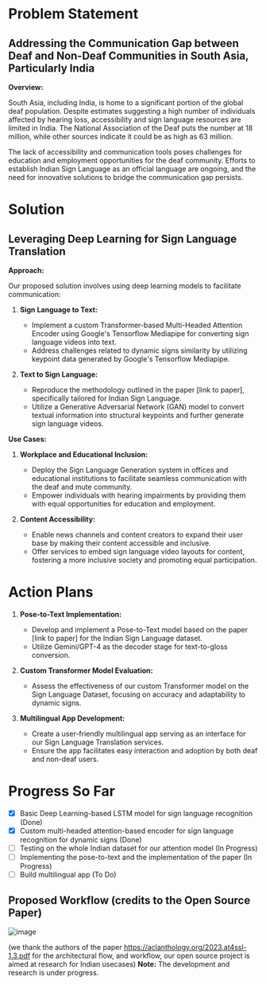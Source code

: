 # Problem Statement

## Addressing the Communication Gap between Deaf and Non-Deaf Communities in South Asia, Particularly India

**Overview:**

South Asia, including India, is home to a significant portion of the global deaf population. Despite estimates suggesting a high number of individuals affected by hearing loss, accessibility and sign language resources are limited in India. The National Association of the Deaf puts the number at 18 million, while other sources indicate it could be as high as 63 million.

The lack of accessibility and communication tools poses challenges for education and employment opportunities for the deaf community. Efforts to establish Indian Sign Language as an official language are ongoing, and the need for innovative solutions to bridge the communication gap persists.

# Solution

## Leveraging Deep Learning for Sign Language Translation

**Approach:**

Our proposed solution involves using deep learning models to facilitate communication:

1. **Sign Language to Text:**
   - Implement a custom Transformer-based Multi-Headed Attention Encoder using Google's Tensorflow Mediapipe for converting sign language videos into text.
   - Address challenges related to dynamic signs similarity by utilizing keypoint data generated by Google's Tensorflow Mediapipe.

2. **Text to Sign Language:**
   - Reproduce the methodology outlined in the paper [link to paper], specifically tailored for Indian Sign Language.
   - Utilize a Generative Adversarial Network (GAN) model to convert textual information into structural keypoints and further generate sign language videos.

**Use Cases:**

1. **Workplace and Educational Inclusion:**
   - Deploy the Sign Language Generation system in offices and educational institutions to facilitate seamless communication with the deaf and mute community.
   - Empower individuals with hearing impairments by providing them with equal opportunities for education and employment.

2. **Content Accessibility:**
   - Enable news channels and content creators to expand their user base by making their content accessible and inclusive.
   - Offer services to embed sign language video layouts for content, fostering a more inclusive society and promoting equal participation.

# Action Plans

1. **Pose-to-Text Implementation:**
   - Develop and implement a Pose-to-Text model based on the paper [link to paper] for the Indian Sign Language dataset.
   - Utilize Gemini/GPT-4 as the decoder stage for text-to-gloss conversion.

2. **Custom Transformer Model Evaluation:**
   - Assess the effectiveness of our custom Transformer model on the Sign Language Dataset, focusing on accuracy and adaptability to dynamic signs.

3. **Multilingual App Development:**
   - Create a user-friendly multilingual app serving as an interface for our Sign Language Translation services.
   - Ensure the app facilitates easy interaction and adoption by both deaf and non-deaf users.

# Progress So Far

- [x] Basic Deep Learning-based LSTM model for sign language recognition (Done)
- [x] Custom multi-headed attention-based encoder for sign language recognition for dynamic signs (Done)
- [ ] Testing on the whole Indian dataset for our attention model (In Progress)
- [ ] Implementing the pose-to-text and the implementation of the paper (In Progress)
- [ ] Build multilingual app (To Do)

## Proposed Workflow (credits to the Open Source Paper)
![image](https://github.com/pranjalkar99/shruti-drishti/assets/74347116/4636a003-09f4-4953-92ad-c3df4b9fea1e)

(we thank the authors of the paper https://aclanthology.org/2023.at4ssl-1.3.pdf for the architectural flow, and workflow, our open source project is aimed at research for Indian usecases)
**Note:**
The development and research is under progress.
